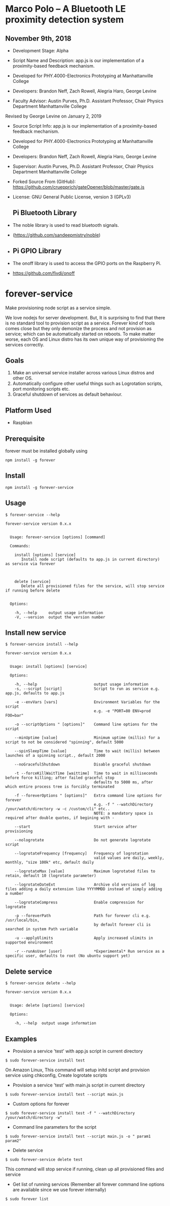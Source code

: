 # Marco Polo – A Bluetooth LE proximity detection system


 November 9th, 2018 
 -------------------- 
 * Development Stage: Alpha  
 * Script Name and Description: app.js is our implementation of a proximity-based feedback mechanism.
 * Developed for PHY.4000-Electronics Prototyping at Manhattanville College
 * Developers:  Brandon Neff, Zach Rowell, Alegria Haro, George Levine
 
 * Faculty Advisor:  Austin Purves, Ph.D.
				Assistant Professor, Chair
				Physics Department
				Manhattanville College		

 
Revised by George Levine on January 2, 2019

 * Source Script Info: app.js is our implementation of a proximity-based feedback mechanism.
 * Developed for PHY.4000-Electronics Prototyping at Manhattanville College

 * Developers:  Brandon Neff, Zach Rowell, Alegria Haro, George Levine
 
 * Supervisor:  Austin Purves, Ph.D.
				Assistant Professor, Chair
				Physics Department
				Manhattanville College
				
 * Forked Source From (GitHub): https://github.com/cruepprich/gateOpener/blob/master/gate.js
 * License: GNU General Public License, version 3 (GPLv3)

   Pi Bluetooth Library
   -------------------- 
 * The noble library is used to read bluetooth signals.
 * (https://github.com/sandeepmistry/noble)
 
 * Pi GPIO Library
   ---------------
 * The onoff library is used to access the GPIO ports on the Raspberry Pi.
 * https://github.com/fivdi/onoff
 
 forever-service
===============

Make provisioning node script as a service simple. 

We love nodejs for server development. But, It is surprising to find that there is no standard tool to provision script as a service. Forever kind of tools comes close but they only demonize the process and not provision as service; which can be automatically started on reboots. To make matter worse, each OS and Linux distro has its own unique way of provisioning the services correctly.

Goals
-----
1. Make an universal service installer across various Linux distros and other OS.
2. Automatically configure other useful things such as Logrotation scripts, port monitoring scripts etc.
3. Graceful shutdown of services as default behaviour.

Platform Used
-------------------
* Raspbian


Prerequisite
------------
forever must be installed globally using 

```npm install -g forever```

Install
-------
```npm install -g forever-service```

Usage
-----
```
$ forever-service --help

forever-service version 0.x.x


  Usage: forever-service [options] [command]

  Commands:

    install [options] [service]
       Install node script (defaults to app.js in current directory) as service via forever
    
    
    
    delete [service]
       Delete all provisioned files for the service, will stop service if running before delete
    

  Options:

    -h, --help     output usage information
    -V, --version  output the version number
```

Install new service
-------------------
```
$ forever-service install --help

forever-service version 0.x.x


  Usage: install [options] [service]

  Options:

    -h, --help                         output usage information
    -s, --script [script]              Script to run as service e.g. app.js, defaults to app.js

    -e --envVars [vars]                Environment Variables for the script
                                       e.g. -e "PORT=80 ENV=prod FOO=bar"

    -o --scriptOptions " [options]"    Command line options for the script

    --minUptime [value]                Minimum uptime (millis) for a script to not be considered "spinning", default 5000
                                       
    --spinSleepTime [value]            Time to wait (millis) between launches of a spinning script., default 2000
                                       
    --noGracefulShutdown               Disable graceful shutdown
                                       
    -t --forceKillWaitTime [waittime]  Time to wait in milliseconds before force killing; after failed graceful stop
                                       defaults to 5000 ms, after which entire process tree is forcibly terminated
                                       
    -f --foreverOptions " [options]"   Extra command line options for forever
                                       e.g. -f " --watchDirectory /your/watch/directory -w -c /custom/cli" etc..
                                       NOTE: a mandatory space is required after double quotes, if begining with -
                                       
    --start                            Start service after provisioning
                                       
    --nologrotate                      Do not generate logrotate script
                                       
    --logrotateFrequency [frequency]   Frequency of logrotation
                                       valid values are daily, weekly, monthly, "size 100k" etc, default daily
                                       
    --logrotateMax [value]             Maximum logrotated files to retain, default 10 (logrotate parameter)
                                       
    --logrotateDateExt                 Archive old versions of log files adding a daily extension like YYYYMMDD instead of simply adding a number

    --logrotateCompress                Enable compression for logrotate

    -p --foreverPath                   Path for forever cli e.g. /usr/local/bin,
                                       by default forever cli is searched in system Path variable

    -u --applyUlimits                  Apply increased ulimits in supported environment

    -r --runAsUser [user]              *Experimental* Run service as a specific user, defaults to root (No ubuntu support yet)
```

Delete service
--------------
```
$ forever-service delete --help

forever-service version 0.x.x


  Usage: delete [options] [service]

  Options:

    -h, --help  output usage information
```
Examples
--------
* Provision a service 'test' with app.js script in current directory

```
$ sudo forever-service install test
```
On Amazon Linux, This command will setup initd script and provision service using chkconfig,
Create logrotate scripts



* Provision a service 'test' with main.js script in current directory

```
$ sudo forever-service install test --script main.js
```



* Custom options for forever 

```
$ sudo forever-service install test -f " --watchDirectory /your/watch/directory -w"
```




* Command line parameters for the script

```
$ sudo forever-service install test --script main.js -o " param1 param2"
```



* Delete service

```
$ sudo forever-service delete test
```
This command will stop service if running, clean up all provisioned files and service




* Get list of running services (Remember all forever command line options are available since we use forever internally)
```
$ sudo forever list
```
